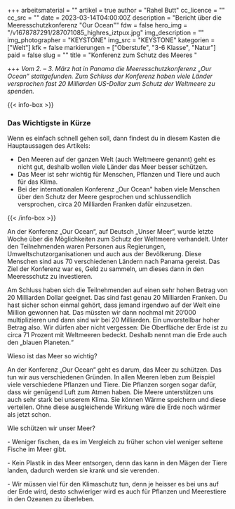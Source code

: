 +++
arbeitsmaterial = ""
artikel = true
author = "Rahel Butt"
cc_licence = ""
cc_src = ""
date = 2023-03-14T04:00:00Z
description = "Bericht über die Meeresschutzkonferenz \"Our Ocean\""
fdw = false
hero_img = "/v1678787291/287071085_highres_iztpux.jpg"
img_description = ""
img_photographer = "KEYSTONE"
img_src = "KEYSTONE"
kategorien = ["Welt"]
kfk = false
markierungen = ["Oberstufe", "3-6 Klasse", "Natur"]
paid = false
slug = ""
title = "Konferenz zum Schutz des Meeres "

+++
_Vom 2. – 3. März hat in Panama die Meeresschutzkonferenz „Our Ocean“ stattgefunden. Zum Schluss der Konferenz haben viele Länder versprochen fast 20 Milliarden US-Dollar zum Schutz der Weltmeere zu spenden._

{{< info-box >}} <h3>Das Wichtigste in Kürze</h3>

<p>Wenn es einfach schnell gehen soll, dann findest du in diesem Kasten die Hauptaussagen des Artikels:</p>

<ul>

<li>Den Meeren auf der ganzen Welt (auch Weltmeere genannt) geht es nicht gut, deshalb wollen viele Länder das Meer besser schützen.</li>

<li>Das Meer ist sehr wichtig für Menschen, Pflanzen und Tiere und auch für das Klima.</li>

<li>Bei der internationalen Konferenz „Our Ocean" haben viele Menschen über den Schutz der Meere gesprochen und schlussendlich versprochen, circa 20 Milliarden Franken dafür einzusetzen.</li>

</ul> {{< /info-box >}}

An der Konferenz „Our Ocean“, auf Deutsch „Unser Meer“, wurde letzte Woche über die Möglichkeiten zum Schutz der Weltmeere verhandelt. Unter den Teilnehmenden waren Personen aus Regierungen, Umweltschutzorganisationen und auch aus der Bevölkerung. Diese Menschen sind aus 70 verschiedenen Ländern nach Panama gereist. Das Ziel der Konferenz war es, Geld zu sammeln, um dieses dann in den Meeresschutz zu investieren.

Am Schluss haben sich die Teilnehmenden auf einen sehr hohen Betrag von 20 Milliarden Dollar geeignet. Das sind fast genau 20 Milliarden Franken. Du hast sicher schon einmal gehört, dass jemand irgendwo auf der Welt eine Million gewonnen hat. Das müssten wir dann nochmal mit 20‘000 multiplizieren und dann sind wir bei 20 Milliarden. Ein unvorstellbar hoher Betrag also. Wir dürfen aber nicht vergessen: Die Oberfläche der Erde ist zu circa 71 Prozent mit Weltmeeren bedeckt. Deshalb nennt man die Erde auch den „blauen Planeten.“

Wieso ist das Meer so wichtig?

An der Konferenz „Our Ocean“ geht es darum, das Meer zu schützen. Das tun wir aus verschiedenen Gründen. In allen Meeren leben zum Beispiel viele verschiedene Pflanzen und Tiere. Die Pflanzen sorgen sogar dafür, dass wir genügend Luft zum Atmen haben. Die Meere unterstützen uns auch sehr stark bei unserem Klima. Sie können Wärme speichern und diese verteilen. Ohne diese ausgleichende Wirkung wäre die Erde noch wärmer als jetzt schon.

Wie schützen wir unser Meer?

\- Weniger fischen, da es im Vergleich zu früher schon viel weniger seltene Fische im Meer gibt.

\- Kein Plastik in das Meer entsorgen, denn das kann in den Mägen der Tiere landen, dadurch werden sie krank und sie verenden.

\- Wir müssen viel für den Klimaschutz tun, denn je heisser es bei uns auf der Erde wird, desto schwieriger wird es auch für Pflanzen und Meerestiere in den Ozeanen zu überleben.